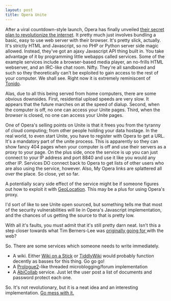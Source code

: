 ```yaml
---
layout: post
title: Opera Unite
---
```

 
After a viral countdown-style launch, Opera has finally unveiled <a href="http://unite.opera.com/">their secret plan to revolutionize the internet</a>. It pretty much just involves bundling a basic, easy to use web server with their browser. It's pretty slick, actually. It's strictly HTML and Javascript, so no PHP or Python server side magic allowed. Instead, they've got an ajaxy Javascript API thing built in. You take advantage of it by programming little webapps called services. Some of the example services include a browser-based media player, an no-frills HTML webserver, and an IRC-like chat room. Nifty. They're all sandboxed and such so they theoretically can't be exploited to gain access to the rest of your computer. We shall see. Right now it is extremely reminiscent of <a href="http://www.tonido.com/index.html">Tonido</a>.

Alas, due to all this being served from home computers, there are some obvious downsides. First, residential upload speeds are very slow. It appears that the future marches on at the speed of dialup. Second, when the computer is off, no one can access your Unite pages. Third, when the <em>browser</em> is closed, no one can access your Unite pages.

One of Opera's selling points on Unite is that it frees you from the tyranny of cloud computing; from other people holding your data hostage. In the real world, to even start Unite, you have to register with Opera to get a URL. It's a mandatory part of the unite process. This is apparently so they can show fancy 404 pages when your computer is off and use their servers as a proxy to your page. On the plus side, once the service is up you can just connect to your IP address and port 8840 and use it like you would any other IP. Services DO connect back to Opera to get lists of other users who are also using the service, however. Also, My Opera links are splattered all <em>over</em> the place. So close, yet so far.

A potentially scary side effect of the service might be if someone figures out how to exploit it with <a href="http://bergie.iki.fi/blog/browser_geolocation_without_gps-quite_accurate_enough/">GeoLocation</a>. This may be a plus for using Opera's proxy.

I'd sort of like to see Unite open sourced, but something tells me that most of the security vulnerabilities will lie in Opera's Javascript implementation, and the chances of us getting the source to that is pretty low.

With all it's faults, you must admit that it's still pretty darn neat. Isn't this a step closer towards what Tim Berners-Lee was <a href="http://www.w3.org/People/Berners-Lee/ShortHistory">originally going for </a>with the web?

So. There are some services which someone needs to write immediately.
<ul>
	<li>A wiki. Either <a href="http://stickwiki.sourceforge.net/">Wiki on a Stick</a> or <a href="http://www.tiddlywiki.com/">TiddlyWiki</a> would probably function decently as basses for this thing. Go go go!</li>
	<li>A <a href="http://ma.tt/2009/05/how-p2-changed-automattic/">Prologue2</a>-like threaded microblogging/forum implementation</li>
	<li>A <a href="http://abicollab.net/">AbiCollab</a> service. Just let the user post a list of documents and password protect each one.</li>
</ul>
So. It's not revolutionary, but it is a neat idea and an interesting implementation. <a href="http://unite.opera.com">Go mess with it.</a>
